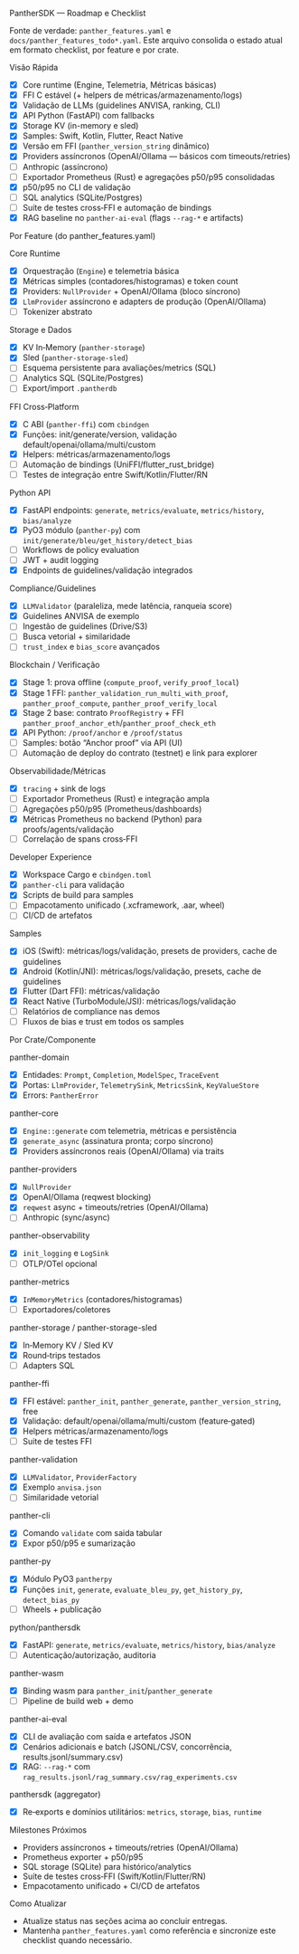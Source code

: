 PantherSDK — Roadmap e Checklist

Fonte de verdade: `panther_features.yaml` e `docs/panther_features_todo*.yaml`.
Este arquivo consolida o estado atual em formato checklist, por feature e por crate.

Visão Rápida
- [x] Core runtime (Engine, Telemetria, Métricas básicas)
- [x] FFI C estável (+ helpers de métricas/armazenamento/logs)
- [x] Validação de LLMs (guidelines ANVISA, ranking, CLI)
- [x] API Python (FastAPI) com fallbacks
- [x] Storage KV (in-memory e sled)
- [x] Samples: Swift, Kotlin, Flutter, React Native
- [x] Versão em FFI (`panther_version_string` dinâmico)
- [x] Providers assíncronos (OpenAI/Ollama — básicos com timeouts/retries)
- [ ] Anthropic (assíncrono)
- [ ] Exportador Prometheus (Rust) e agregações p50/p95 consolidadas
- [x] p50/p95 no CLI de validação
- [ ] SQL analytics (SQLite/Postgres)
- [ ] Suíte de testes cross‑FFI e automação de bindings
 - [x] RAG baseline no `panther-ai-eval` (flags `--rag-*` e artifacts)

Por Feature (do panther_features.yaml)

Core Runtime
- [x] Orquestração (`Engine`) e telemetria básica
- [x] Métricas simples (contadores/histogramas) e token count
- [x] Providers: `NullProvider` + OpenAI/Ollama (bloco síncrono)
- [x] `LlmProvider` assíncrono e adapters de produção (OpenAI/Ollama)
- [ ] Tokenizer abstrato

Storage e Dados
- [x] KV In‑Memory (`panther-storage`)
- [x] Sled (`panther-storage-sled`)
- [ ] Esquema persistente para avaliações/metrics (SQL)
- [ ] Analytics SQL (SQLite/Postgres)
- [ ] Export/import `.pantherdb`

FFI Cross‑Platform
- [x] C ABI (`panther-ffi`) com `cbindgen`
- [x] Funções: init/generate/version, validação default/openai/ollama/multi/custom
- [x] Helpers: métricas/armazenamento/logs
- [ ] Automação de bindings (UniFFI/flutter_rust_bridge)
- [ ] Testes de integração entre Swift/Kotlin/Flutter/RN

Python API
- [x] FastAPI endpoints: `generate`, `metrics/evaluate`, `metrics/history`, `bias/analyze`
- [x] PyO3 módulo (`panther-py`) com `init/generate/bleu/get_history/detect_bias`
- [ ] Workflows de policy evaluation
- [ ] JWT + audit logging
- [x] Endpoints de guidelines/validação integrados

Compliance/Guidelines
- [x] `LLMValidator` (paraleliza, mede latência, ranqueia score)
- [x] Guidelines ANVISA de exemplo
- [ ] Ingestão de guidelines (Drive/S3)
- [ ] Busca vetorial + similaridade
- [ ] `trust_index` e `bias_score` avançados

Blockchain / Verificação
- [x] Stage 1: prova offline (`compute_proof`, `verify_proof_local`)
- [x] Stage 1 FFI: `panther_validation_run_multi_with_proof`, `panther_proof_compute`, `panther_proof_verify_local`
- [x] Stage 2 base: contrato `ProofRegistry` + FFI `panther_proof_anchor_eth`/`panther_proof_check_eth`
- [x] API Python: `/proof/anchor` e `/proof/status`
- [ ] Samples: botão “Anchor proof” via API (UI)
- [ ] Automação de deploy do contrato (testnet) e link para explorer

Observabilidade/Métricas
- [x] `tracing` + sink de logs
- [ ] Exportador Prometheus (Rust) e integração ampla
- [ ] Agregações p50/p95 (Prometheus/dashboards)
- [x] Métricas Prometheus no backend (Python) para proofs/agents/validação
- [ ] Correlação de spans cross‑FFI

Developer Experience
- [x] Workspace Cargo e `cbindgen.toml`
- [x] `panther-cli` para validação
- [x] Scripts de build para samples
- [ ] Empacotamento unificado (.xcframework, .aar, wheel)
- [ ] CI/CD de artefatos

Samples
- [x] iOS (Swift): métricas/logs/validação, presets de providers, cache de guidelines
- [x] Android (Kotlin/JNI): métricas/logs/validação, presets, cache de guidelines
- [x] Flutter (Dart FFI): métricas/validação
- [x] React Native (TurboModule/JSI): métricas/logs/validação
- [ ] Relatórios de compliance nas demos
- [ ] Fluxos de bias e trust em todos os samples

Por Crate/Componente

panther-domain
- [x] Entidades: `Prompt`, `Completion`, `ModelSpec`, `TraceEvent`
- [x] Portas: `LlmProvider`, `TelemetrySink`, `MetricsSink`, `KeyValueStore`
- [x] Errors: `PantherError`

panther-core
- [x] `Engine::generate` com telemetria, métricas e persistência
- [x] `generate_async` (assinatura pronta; corpo síncrono)
- [x] Providers assíncronos reais (OpenAI/Ollama) via traits

panther-providers
- [x] `NullProvider`
- [x] OpenAI/Ollama (reqwest blocking)
- [x] `reqwest` async + timeouts/retries (OpenAI/Ollama)
- [ ] Anthropic (sync/async)

panther-observability
- [x] `init_logging` e `LogSink`
- [ ] OTLP/OTel opcional

panther-metrics
- [x] `InMemoryMetrics` (contadores/histogramas)
- [ ] Exportadores/coletores

panther-storage / panther-storage-sled
- [x] In‑Memory KV / Sled KV
- [x] Round‑trips testados
- [ ] Adapters SQL

panther-ffi
- [x] FFI estável: `panther_init`, `panther_generate`, `panther_version_string`, free
- [x] Validação: default/openai/ollama/multi/custom (feature‑gated)
- [x] Helpers métricas/armazenamento/logs
- [ ] Suite de testes FFI

panther-validation
- [x] `LLMValidator`, `ProviderFactory`
- [x] Exemplo `anvisa.json`
- [ ] Similaridade vetorial

panther-cli
- [x] Comando `validate` com saida tabular
- [x] Expor p50/p95 e sumarização

panther-py
- [x] Módulo PyO3 `pantherpy`
- [x] Funções `init`, `generate`, `evaluate_bleu_py`, `get_history_py`, `detect_bias_py`
- [ ] Wheels + publicação

python/panthersdk
- [x] FastAPI: `generate`, `metrics/evaluate`, `metrics/history`, `bias/analyze`
- [ ] Autenticação/autorização, auditoria

panther-wasm
- [x] Binding wasm para `panther_init`/`panther_generate`
- [ ] Pipeline de build web + demo

panther-ai-eval
- [x] CLI de avaliação com saída e artefatos JSON
- [x] Cenários adicionais e batch (JSONL/CSV, concorrência, results.jsonl/summary.csv)
 - [x] RAG: `--rag-*` com `rag_results.jsonl/rag_summary.csv/rag_experiments.csv`

panthersdk (aggregator)
- [x] Re‑exports e domínios utilitários: `metrics`, `storage`, `bias`, `runtime`

Milestones Próximos
- Providers assíncronos + timeouts/retries (OpenAI/Ollama)
- Prometheus exporter + p50/p95
- SQL storage (SQLite) para histórico/analytics
- Suíte de testes cross‑FFI (Swift/Kotlin/Flutter/RN)
- Empacotamento unificado + CI/CD de artefatos

Como Atualizar
- Atualize status nas seções acima ao concluir entregas.
- Mantenha `panther_features.yaml` como referência e sincronize este checklist quando necessário.
